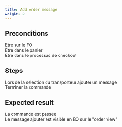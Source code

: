 ```yaml
---
title: Add order message
weight: 2
---
```


## Preconditions

Etre sur le FO\
Etre dans le panier\
Etre dans le processus de checkout
## Steps

Lors de la selection du transporteur ajouter un message\
Terminer la commande

## Expected result

La commande est passée \
Le message ajouter est  visible en BO sur le "order view"

